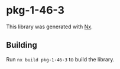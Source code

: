 # pkg-1-46-3

This library was generated with [Nx](https://nx.dev).

## Building

Run `nx build pkg-1-46-3` to build the library.
